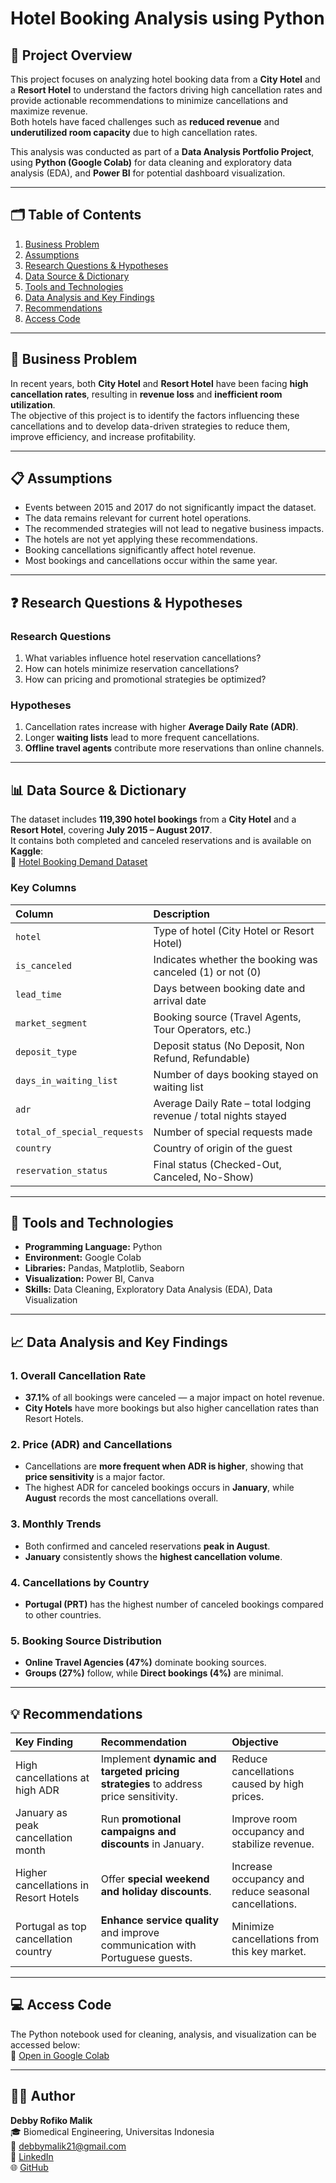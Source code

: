 # Hotel Booking Analysis using Python

## 📘 Project Overview

This project focuses on analyzing hotel booking data from a **City Hotel** and a **Resort Hotel** to understand the factors driving high cancellation rates and provide actionable recommendations to minimize cancellations and maximize revenue.  
Both hotels have faced challenges such as **reduced revenue** and **underutilized room capacity** due to high cancellation rates.

This analysis was conducted as part of a **Data Analysis Portfolio Project**, using **Python (Google Colab)** for data cleaning and exploratory data analysis (EDA), and **Power BI** for potential dashboard visualization.

---

## 🗂️ Table of Contents
1. [Business Problem](#business-problem)  
2. [Assumptions](#assumptions)  
3. [Research Questions & Hypotheses](#research-questions--hypotheses)  
4. [Data Source & Dictionary](#data-source--dictionary)  
5. [Tools and Technologies](#tools-and-technologies)  
6. [Data Analysis and Key Findings](#data-analysis-and-key-findings)  
7. [Recommendations](#recommendations)  
8. [Access Code](#access-code)

---

## 💼 Business Problem

In recent years, both **City Hotel** and **Resort Hotel** have been facing **high cancellation rates**, resulting in **revenue loss** and **inefficient room utilization**.  
The objective of this project is to identify the factors influencing these cancellations and to develop data-driven strategies to reduce them, improve efficiency, and increase profitability.

---

## 📋 Assumptions

- Events between 2015 and 2017 do not significantly impact the dataset.  
- The data remains relevant for current hotel operations.  
- The recommended strategies will not lead to negative business impacts.  
- The hotels are not yet applying these recommendations.  
- Booking cancellations significantly affect hotel revenue.  
- Most bookings and cancellations occur within the same year.

---

## ❓ Research Questions & Hypotheses

### Research Questions
1. What variables influence hotel reservation cancellations?  
2. How can hotels minimize reservation cancellations?  
3. How can pricing and promotional strategies be optimized?

### Hypotheses
1. Cancellation rates increase with higher **Average Daily Rate (ADR)**.  
2. Longer **waiting lists** lead to more frequent cancellations.  
3. **Offline travel agents** contribute more reservations than online channels.

---

## 📊 Data Source & Dictionary

The dataset includes **119,390 hotel bookings** from a **City Hotel** and a **Resort Hotel**, covering **July 2015 – August 2017**.  
It contains both completed and canceled reservations and is available on **Kaggle**:  
🔗 [Hotel Booking Demand Dataset](https://www.kaggle.com/datasets/mojtaba142/hotel-booking/data)

### Key Columns

| Column | Description |
| :--- | :--- |
| `hotel` | Type of hotel (City Hotel or Resort Hotel) |
| `is_canceled` | Indicates whether the booking was canceled (1) or not (0) |
| `lead_time` | Days between booking date and arrival date |
| `market_segment` | Booking source (Travel Agents, Tour Operators, etc.) |
| `deposit_type` | Deposit status (No Deposit, Non Refund, Refundable) |
| `days_in_waiting_list` | Number of days booking stayed on waiting list |
| `adr` | Average Daily Rate – total lodging revenue / total nights stayed |
| `total_of_special_requests` | Number of special requests made |
| `country` | Country of origin of the guest |
| `reservation_status` | Final status (Checked-Out, Canceled, No-Show) |

---

## 🧰 Tools and Technologies

- **Programming Language:** Python  
- **Environment:** Google Colab  
- **Libraries:** Pandas, Matplotlib, Seaborn  
- **Visualization:** Power BI, Canva  
- **Skills:** Data Cleaning, Exploratory Data Analysis (EDA), Data Visualization  

---

## 📈 Data Analysis and Key Findings

### 1. Overall Cancellation Rate
- **37.1%** of all bookings were canceled — a major impact on hotel revenue.  
- **City Hotels** have more bookings but also higher cancellation rates than Resort Hotels.

### 2. Price (ADR) and Cancellations
- Cancellations are **more frequent when ADR is higher**, showing that **price sensitivity** is a major factor.  
- The highest ADR for canceled bookings occurs in **January**, while **August** records the most cancellations overall.

### 3. Monthly Trends
- Both confirmed and canceled reservations **peak in August**.  
- **January** consistently shows the **highest cancellation volume**.

### 4. Cancellations by Country
- **Portugal (PRT)** has the highest number of canceled bookings compared to other countries.

### 5. Booking Source Distribution
- **Online Travel Agencies (47%)** dominate booking sources.  
- **Groups (27%)** follow, while **Direct bookings (4%)** are minimal.

---

## 💡 Recommendations

| Key Finding | Recommendation | Objective |
| :--- | :--- | :--- |
| High cancellations at high ADR | Implement **dynamic and targeted pricing strategies** to address price sensitivity. | Reduce cancellations caused by high prices. |
| January as peak cancellation month | Run **promotional campaigns and discounts** in January. | Improve room occupancy and stabilize revenue. |
| Higher cancellations in Resort Hotels | Offer **special weekend and holiday discounts**. | Increase occupancy and reduce seasonal cancellations. |
| Portugal as top cancellation country | **Enhance service quality** and improve communication with Portuguese guests. | Minimize cancellations from this key market. |

---

## 💻 Access Code

The Python notebook used for cleaning, analysis, and visualization can be accessed below:  
🔗 [Open in Google Colab](https://colab.research.google.com/drive/1lSOFX6ZmrgjszC-u14KHjPdHcu5PJjZX?usp=sharing)

---

## 👩‍💻 Author
**Debby Rofiko Malik**  
🎓 Biomedical Engineering, Universitas Indonesia  
📧 [debbymalik21@gmail.com](mailto:debbymalik21@gmail.com)  
💼 [LinkedIn](https://www.linkedin.com/in/debby-rofiko-malik/)  
🌐 [GitHub](https://github.com/debbyrofikomalik)

